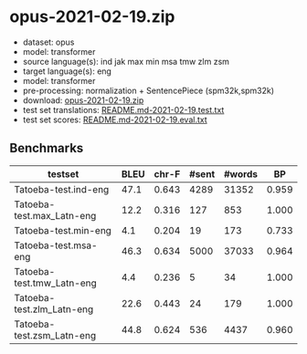 # opus-2021-02-19.zip

* dataset: opus
* model: transformer
* source language(s): ind jak max min msa tmw zlm zsm
* target language(s): eng
* model: transformer
* pre-processing: normalization + SentencePiece (spm32k,spm32k)
* download: [opus-2021-02-19.zip](https://object.pouta.csc.fi/Tatoeba-MT-models/msa-eng/opus-2021-02-19.zip)
* test set translations: [README.md-2021-02-19.test.txt](https://object.pouta.csc.fi/Tatoeba-MT-models/msa-eng/README.md-2021-02-19.test.txt)
* test set scores: [README.md-2021-02-19.eval.txt](https://object.pouta.csc.fi/Tatoeba-MT-models/msa-eng/README.md-2021-02-19.eval.txt)

## Benchmarks

| testset | BLEU  | chr-F | #sent | #words | BP |
|---------|-------|-------|-------|--------|----|
| Tatoeba-test.ind-eng 	| 47.1 	| 0.643 	| 4289 	| 31352 	| 0.959 |
| Tatoeba-test.max_Latn-eng 	| 12.2 	| 0.316 	| 127 	| 853 	| 1.000 |
| Tatoeba-test.min-eng 	| 4.1 	| 0.204 	| 19 	| 173 	| 0.733 |
| Tatoeba-test.msa-eng 	| 46.3 	| 0.634 	| 5000 	| 37033 	| 0.964 |
| Tatoeba-test.tmw_Latn-eng 	| 4.4 	| 0.236 	| 5 	| 34 	| 1.000 |
| Tatoeba-test.zlm_Latn-eng 	| 22.6 	| 0.443 	| 24 	| 179 	| 1.000 |
| Tatoeba-test.zsm_Latn-eng 	| 44.8 	| 0.624 	| 536 	| 4437 	| 0.960 |

